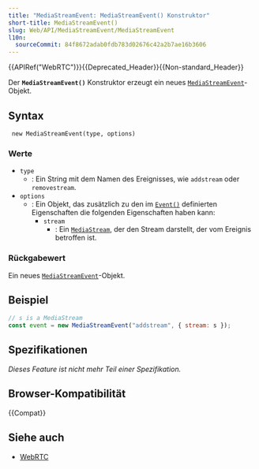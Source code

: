 ```yaml
---
title: "MediaStreamEvent: MediaStreamEvent() Konstruktor"
short-title: MediaStreamEvent()
slug: Web/API/MediaStreamEvent/MediaStreamEvent
l10n:
  sourceCommit: 84f8672adab0fdb783d02676c42a2b7ae16b3606
---
```


{{APIRef("WebRTC")}}{{Deprecated_Header}}{{Non-standard_Header}}

Der **`MediaStreamEvent()`** Konstruktor erzeugt ein neues [`MediaStreamEvent`](/de/docs/Web/API/MediaStreamEvent)-Objekt.

## Syntax

```js-nolint
 new MediaStreamEvent(type, options)
```

### Werte

- `type`
  - : Ein String mit dem Namen des Ereignisses, wie `addstream` oder `removestream`.
- `options`
  - : Ein Objekt, das zusätzlich zu den im [`Event()`](/de/docs/Web/API/Event/Event) definierten Eigenschaften die folgenden Eigenschaften haben kann:
    - `stream`
      - : Ein [`MediaStream`](/de/docs/Web/API/MediaStream), der den Stream darstellt, der vom Ereignis betroffen ist.

### Rückgabewert

Ein neues [`MediaStreamEvent`](/de/docs/Web/API/MediaStreamEvent)-Objekt.

## Beispiel

```js
// s is a MediaStream
const event = new MediaStreamEvent("addstream", { stream: s });
```

## Spezifikationen

_Dieses Feature ist nicht mehr Teil einer Spezifikation._

## Browser-Kompatibilität

{{Compat}}

## Siehe auch

- [WebRTC](/de/docs/Web/API/WebRTC_API)
